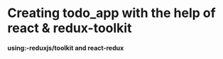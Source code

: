 # Creating todo_app with the help of react & redux-toolkit

**using:-reduxjs/toolkit and react-redux**
   
